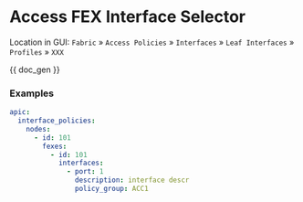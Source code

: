 # Access FEX Interface Selector

Location in GUI:
`Fabric` » `Access Policies` » `Interfaces` » `Leaf Interfaces` » `Profiles` » `XXX`


{{ doc_gen }}

### Examples

```yaml
apic:
  interface_policies:
    nodes:
      - id: 101
        fexes:
          - id: 101
            interfaces:
              - port: 1
                description: interface descr
                policy_group: ACC1
```
